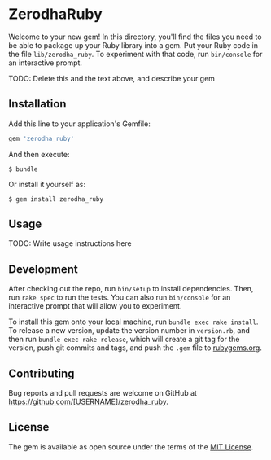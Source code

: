 # ZerodhaRuby

Welcome to your new gem! In this directory, you'll find the files you need to be able to package up your Ruby library into a gem. Put your Ruby code in the file `lib/zerodha_ruby`. To experiment with that code, run `bin/console` for an interactive prompt.

TODO: Delete this and the text above, and describe your gem

## Installation

Add this line to your application's Gemfile:

```ruby
gem 'zerodha_ruby'
```

And then execute:

    $ bundle

Or install it yourself as:

    $ gem install zerodha_ruby

## Usage

TODO: Write usage instructions here

## Development

After checking out the repo, run `bin/setup` to install dependencies. Then, run `rake spec` to run the tests. You can also run `bin/console` for an interactive prompt that will allow you to experiment.

To install this gem onto your local machine, run `bundle exec rake install`. To release a new version, update the version number in `version.rb`, and then run `bundle exec rake release`, which will create a git tag for the version, push git commits and tags, and push the `.gem` file to [rubygems.org](https://rubygems.org).

## Contributing

Bug reports and pull requests are welcome on GitHub at https://github.com/[USERNAME]/zerodha_ruby.

## License

The gem is available as open source under the terms of the [MIT License](https://opensource.org/licenses/MIT).
